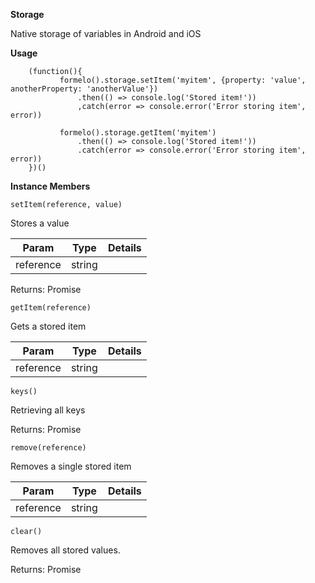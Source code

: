 **Storage**

Native storage of variables in Android and iOS

**Usage**
```js+lineNumbers:true
    (function(){
           formelo().storage.setItem('myitem', {property: 'value', anotherProperty: 'anotherValue'})
               .then(() => console.log('Stored item!'))
               ,catch(error => console.error('Error storing item', error))
                       
           formelo().storage.getItem('myitem')
               .then(() => console.log('Stored item!'))
               .catch(error => console.error('Error storing item', error))
    })()
```
**Instance Members**

    setItem(reference, value)
Stores a value

| Param        | Type           | Details  |
| ------------- |:-------------:| -----:|
| reference     | string |  |


Returns: Promise<any>

    getItem(reference)
Gets a stored item

| Param        | Type           | Details  |
| ------------- |:-------------:| -----:|
| reference     | string |  |


    keys()
Retrieving all keys

Returns: Promise<any>

    remove(reference)
Removes a single stored item

| Param        | Type           | Details  |
| ------------- |:-------------:| -----:|
| reference     | string |  |

    clear()
Removes all stored values.

Returns: Promise<any>
                               



